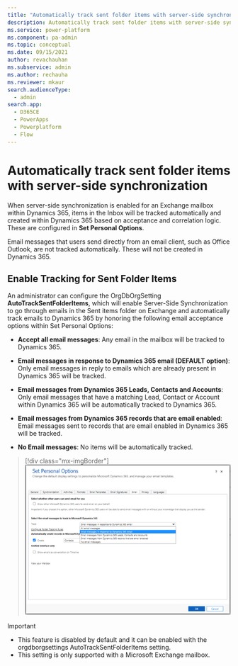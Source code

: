 ```yaml
---
title: "Automatically track sent folder items with server-side synchronization   | MicrosoftDocs"
description: Automatically track sent folder items with server-side synchronization.  
ms.service: power-platform
ms.component: pa-admin
ms.topic: conceptual
ms.date: 09/15/2021
author: revachauhan
ms.subservice: admin
ms.author: rechauha
ms.reviewer: mkaur
search.audienceType: 
  - admin
search.app:
  - D365CE
  - PowerApps
  - Powerplatform
  - Flow
---
```

# Automatically track sent folder items with server-side synchronization 

When server-side synchronization is enabled for an Exchange mailbox within Dynamics 365, items in the Inbox will be tracked automatically and created within Dynamics 365 based on acceptance and correlation logic. These are configured in **Set Personal Options**. 

Email messages that users send directly from an email client, such as Office Outlook, are not tracked automatically. These will not be created in Dynamics 365.  
 
## Enable Tracking for Sent Folder Items 

An administrator can configure the OrgDbOrgSetting **AutoTrackSentFolderItems**, which will enable Server-Side Synchronization to go through emails in the Sent items folder on Exchange and automatically track emails to Dynamics 365 by honoring the following email acceptance options within Set Personal Options: 

- **Accept all email messages**: Any email in the mailbox will be tracked to Dynamics 365.

- **Email messages in response to Dynamics 365 email (DEFAULT option)**: Only email messages in reply to emails which are already present in Dynamics 365 will be tracked. 

- **Email messages from Dynamics 365 Leads, Contacts and Accounts**: Only email messages that have a matching Lead, Contact or Account within Dynamics 365 will be automatically tracked to Dynamics 365. 

- **Email messages from Dynamics 365 records that are email enabled**: Email messages sent to records that are email enabled in Dynamics 365 will be tracked. 

- **No Email messages**: No items will be automatically tracked. 

 
> [!div class="mx-imgBorder"] 
> ![Screenshot of Personal Options for tracking email](media/set-personal-options-track-email.png "Email tracking setting")

> [!Important]
> - This feature is disabled by default and it can be enabled with the orgdborgsettings AutoTrackSentFolderItems setting. 
> - This setting is only supported with a Microsoft Exchange mailbox. 

 


